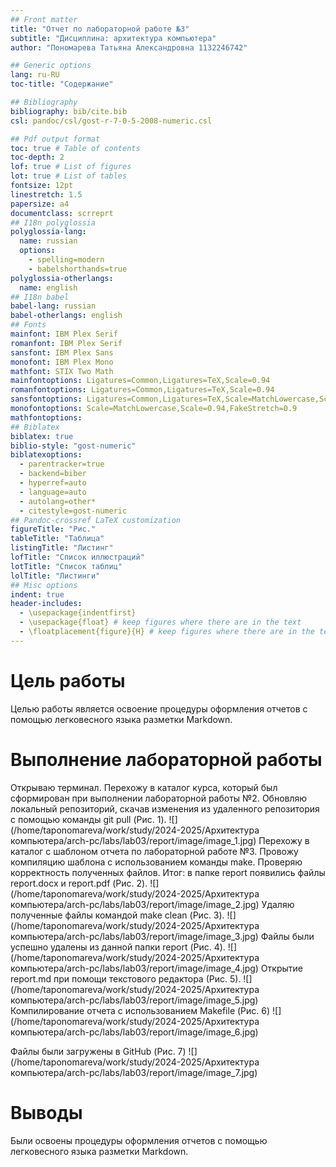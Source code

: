```yaml
---
## Front matter
title: "Отчет по лабораторной работе №3"
subtitle: "Дисциплина: архитектура компьютера"
author: "Пономарева Татьяна Александровна 1132246742"

## Generic options
lang: ru-RU
toc-title: "Содержание"

## Bibliography
bibliography: bib/cite.bib
csl: pandoc/csl/gost-r-7-0-5-2008-numeric.csl

## Pdf output format
toc: true # Table of contents
toc-depth: 2
lof: true # List of figures
lot: true # List of tables
fontsize: 12pt
linestretch: 1.5
papersize: a4
documentclass: scrreprt
## I18n polyglossia
polyglossia-lang:
  name: russian
  options:
	- spelling=modern
	- babelshorthands=true
polyglossia-otherlangs:
  name: english
## I18n babel
babel-lang: russian
babel-otherlangs: english
## Fonts
mainfont: IBM Plex Serif
romanfont: IBM Plex Serif
sansfont: IBM Plex Sans
monofont: IBM Plex Mono
mathfont: STIX Two Math
mainfontoptions: Ligatures=Common,Ligatures=TeX,Scale=0.94
romanfontoptions: Ligatures=Common,Ligatures=TeX,Scale=0.94
sansfontoptions: Ligatures=Common,Ligatures=TeX,Scale=MatchLowercase,Scale=0.94
monofontoptions: Scale=MatchLowercase,Scale=0.94,FakeStretch=0.9
mathfontoptions:
## Biblatex
biblatex: true
biblio-style: "gost-numeric"
biblatexoptions:
  - parentracker=true
  - backend=biber
  - hyperref=auto
  - language=auto
  - autolang=other*
  - citestyle=gost-numeric
## Pandoc-crossref LaTeX customization
figureTitle: "Рис."
tableTitle: "Таблица"
listingTitle: "Листинг"
lofTitle: "Список иллюстраций"
lotTitle: "Список таблиц"
lolTitle: "Листинги"
## Misc options
indent: true
header-includes:
  - \usepackage{indentfirst}
  - \usepackage{float} # keep figures where there are in the text
  - \floatplacement{figure}{H} # keep figures where there are in the text
---
```

# Цель работы

 Целью работы является освоение процедуры оформления отчетов с помощью легковесного языка разметки Markdown.

# Выполнение лабораторной работы

 Открываю терминал. Перехожу в каталог курса, который был сформирован при выполнении лабораторной работы №2. Обновляю локальный репозиторий, скачав изменения из удаленного репозитория с помощью команды git pull (Рис. 1).
![](/home/taponomareva/work/study/2024-2025/Архитектура компьютера/arch-pc/labs/lab03/report/image/image_1.jpg) 
 Перехожу в каталог с шаблоном отчета по лабораторной работе №3. Провожу компиляцию шаблона с использованием команды make. Проверяю корректность полученных файлов. Итог: в папке report появились файлы report.docx и report.pdf (Рис. 2).
![](/home/taponomareva/work/study/2024-2025/Архитектура компьютера/arch-pc/labs/lab03/report/image/image_2.jpg)
 Удаляю полученные файлы командой make clean (Рис. 3).
![](/home/taponomareva/work/study/2024-2025/Архитектура компьютера/arch-pc/labs/lab03/report/image/image_3.jpg)
 Файлы были успешно удалены из данной папки report (Рис. 4).
![](/home/taponomareva/work/study/2024-2025/Архитектура компьютера/arch-pc/labs/lab03/report/image/image_4.jpg) 
 Открытие report.md при помощи текстового редактора (Рис. 5).
![](/home/taponomareva/work/study/2024-2025/Архитектура компьютера/arch-pc/labs/lab03/report/image/image_5.jpg)
 Компилирование отчета с использованием Makefile (Рис. 6)
 ![](/home/taponomareva/work/study/2024-2025/Архитектура компьютера/arch-pc/labs/lab03/report/image/image_6.jpg)
 
 Файлы были загружены в GitHub (Рис. 7)
 ![](/home/taponomareva/work/study/2024-2025/Архитектура компьютера/arch-pc/labs/lab03/report/image/image_7.jpg)
 
# Выводы

 Были освоены процедуры оформления отчетов с помощью легковесного языка разметки Markdown.


